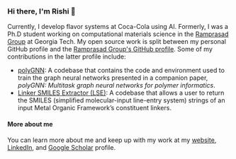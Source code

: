 ### Hi there, I'm Rishi 👋

Currently, I develop flavor systems at Coca-Cola using AI. Formerly, I was a Ph.D student working on computational materials science in the [Ramprasad Group](https://ramprasad.mse.gatech.edu/dr-ramprasad/) at Georgia Tech. My open source work is split between my personal GitHub profile and the [Ramprasad Group's GitHub profile](https://github.com/Ramprasad-Group). Some of my contributions in the latter profile include:
- [polyGNN](https://github.com/Ramprasad-Group/polygnn): A codebase that contains the code and environment used to train the graph neural networks presented in a companion paper, *polyGNN: Multitask graph neural networks for polymer informatics*.
- [Linker SMILES Extractor (LSE)](https://github.com/Ramprasad-Group/LSE): A codebase that allows a user to return the SMILES (simplified molecular-input line-entry system) strings of an input Metal Organic Framework’s constituent linkers.

#### More about me
You can learn more about me and keep up with my work at my [website](https://rishigurnani.wordpress.com/), [LinkedIn](https://www.linkedin.com/in/rishi-gurnani/), and [Google Scholar](https://scholar.google.com/citations?hl=en&user=C2Leh-oAAAAJ) profile.

<!--
**rishigurnani/rishigurnani** is a ✨ _special_ ✨ repository because its `README.md` (this file) appears on your GitHub profile.

Here are some ideas to get you started:

- 🔭 I’m currently working on ...
- 🌱 I’m currently learning ...
- 👯 I’m looking to collaborate on ...
- 🤔 I’m looking for help with ...
- 💬 Ask me about ...
- 📫 How to reach me: ...
- 😄 Pronouns: ...
- ⚡ Fun fact: ...
-->
